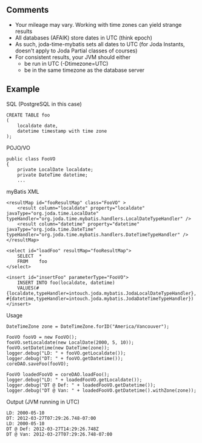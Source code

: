 ## Comments

* Your mileage may vary. Working with time zones can yield strange results
* All databases (AFAIK) store dates in UTC (think epoch)
* As such, joda-time-mybatis sets all dates to UTC (for Joda Instants, doesn't apply to Joda Partial classes of courses)
* For consistent results, your JVM should either
    * be run in UTC (-Dtimezone=UTC)
	* be in the same timezone as the database server


## Example

SQL (PostgreSQL in this case)

	CREATE TABLE foo
	(
		localdate date,
		datetime timestamp with time zone
	);

POJO/VO

	public class FooVO
	{
		private LocalDate localdate;
		private DateTime datetime;
		...

myBatis XML

	<resultMap id="fooResultMap" class="FooVO" >
		<result column="localdate" property="localdate" javaType="org.joda.time.LocalDate" typeHandler="org.joda.time.mybatis.handlers.LocalDateTypeHandler" />
		<result column="datetime" property="datetime" javaType="org.joda.time.DateTime" typeHandler="org.joda.time.mybatis.handlers.DateTimeTypeHandler" />
	</resultMap>

	<select id="loadFoo" resultMap="fooResultMap">
		SELECT	*
		FROM	foo
	</select>

	<insert id="insertFoo" parameterType="FooVO">
		INSERT INTO foo(localdate, datetime)
		VALUES(#{localdate,typeHandler=intouch.joda.mybatis.JodaLocalDateTypeHandler}, #{datetime,typeHandler=intouch.joda.mybatis.JodaDateTimeTypeHandler})
	</insert>

Usage

	DateTimeZone zone = DateTimeZone.forID("America/Vancouver");

	FooVO fooVO = new FooVO();
	fooVO.setLocaldate(new LocalDate(2000, 5, 10));
	fooVO.setDatetime(new DateTime(zone));
	logger.debug("LD: " + fooVO.getLocaldate());
	logger.debug("DT: " + fooVO.getDatetime());
	coreDAO.saveFoo(fooVO);

	FooVO loadedFooVO = coreDAO.loadFoo();
	logger.debug("LD: " + loadedFooVO.getLocaldate());
	logger.debug("DT @ Def: " + loadedFooVO.getDatetime());
	logger.debug("DT @ Van: " + loadedFooVO.getDatetime().withZone(zone));

Output (JVM running in UTC)

	LD: 2000-05-10
	DT: 2012-03-27T07:29:26.748-07:00
	LD: 2000-05-10
	DT @ Def: 2012-03-27T14:29:26.748Z
	DT @ Van: 2012-03-27T07:29:26.748-07:00
